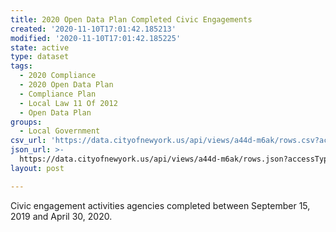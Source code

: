```yaml
---
title: 2020 Open Data Plan Completed Civic Engagements
created: '2020-11-10T17:01:42.185213'
modified: '2020-11-10T17:01:42.185225'
state: active
type: dataset
tags:
  - 2020 Compliance
  - 2020 Open Data Plan
  - Compliance Plan
  - Local Law 11 Of 2012
  - Open Data Plan
groups:
  - Local Government
csv_url: 'https://data.cityofnewyork.us/api/views/a44d-m6ak/rows.csv?accessType=DOWNLOAD'
json_url: >-
  https://data.cityofnewyork.us/api/views/a44d-m6ak/rows.json?accessType=DOWNLOAD
layout: post

---
```

Civic engagement activities agencies completed between September 15, 2019 and April 30, 2020.
